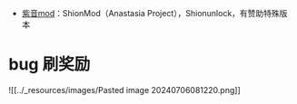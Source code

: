 - [紫音mod](https://space.bilibili.com/17364887)：ShionMod（Anastasia Project），Shionunlock，有赞助特殊版本

# bug 刷奖励

![[../_resources/images/Pasted image 20240706081220.png]]